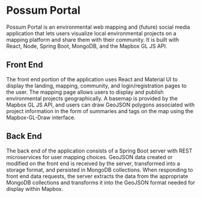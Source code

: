 # Possum Portal

Possum Portal is an environmental web mapping and (future) social media application that lets users visualize local environmental projects on a mapping platform and share them with their community. It is built with React, Node, Spring Boot, MongoDB, and the Mapbox GL JS API.

## Front End

The front end portion of the application uses React and Material UI to display the landing, mapping, community, and login/registration pages to the user. The mapping page allows users to display and publish environmental projects geographically. A basemap is provided by the Mapbox GL JS API, and users can draw GeoJSON polygons associated with project information in the form of summaries and tags on the map using the Mapbox-GL-Draw interface.

## Back End

The back end of the application consists of a Spring Boot server with REST microservices for user mapping choices. GeoJSON data created or modified on the front end is received by the server, transformed into a storage format, and persisted in MongoDB collections. When responding to front end data requests, the server extracts the data from the appropriate MongoDB collections and transforms it into the GeoJSON format needed for display within Mapbox.